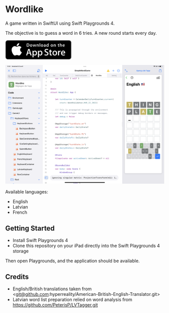 # Wordlike

A game written in SwiftUI using Swift Playgrounds 4.

The objective is to guess a word in 6 tries. A new round starts every day.

[![App Store](appstore.png)](https://apps.apple.com/fr/app/wordlike/id1619500618)

![Screenshot](gh_screenshot.png)

Available languages:

- English
- Latvian
- French

## Getting Started

- Install Swift Playgrounds 4
- Clone this repository on your iPad directly into the Swift Playgrounds 4 storage

Then open Playgrounds, and the application should be available.

## Credits

- English/British translations taken from <git@github.com:hyperreality/American-British-English-Translator.git>
- Latvian word list preparation relied on word analysis from <https://github.com/PeterisP/LVTagger.git> 
